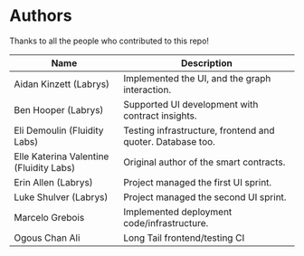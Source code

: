 
# Authors

Thanks to all the people who contributed to this repo!

|                   Name                  |                          Description                       |
|-----------------------------------------|------------------------------------------------------------|
| Aidan Kinzett (Labrys)                  | Implemented the UI, and the graph interaction.             |
| Ben Hooper (Labrys)                     | Supported UI development with contract insights.           |
| Eli Demoulin (Fluidity Labs)            | Testing infrastructure, frontend and quoter. Database too. |
| Elle Katerina Valentine (Fluidity Labs) | Original author of the smart contracts.                    |
| Erin Allen (Labrys)                     | Project managed the first UI sprint.                       |
| Luke Shulver (Labrys)                   | Project managed the second UI sprint.                      |
| Marcelo Grebois                         | Implemented deployment code/infrastructure.                |
| Ogous Chan Ali                          | Long Tail frontend/testing CI                              |
